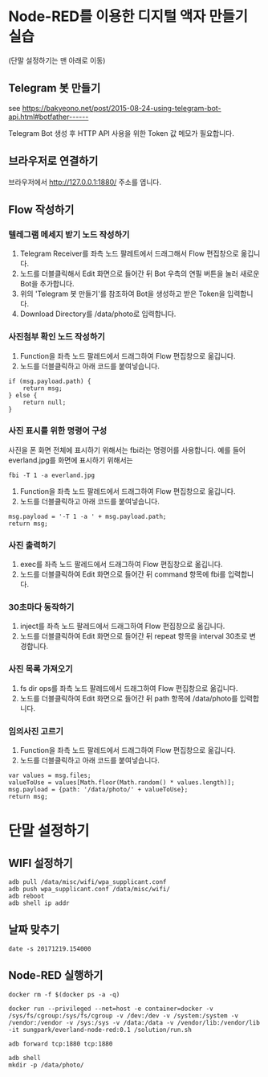 # Node-RED를 이용한 디지털 액자 만들기 실습

(단말 설정하기는 맨 아래로 이동)

## Telegram 봇 만들기

see https://bakyeono.net/post/2015-08-24-using-telegram-bot-api.html#botfather------

Telegram Bot 생성 후 HTTP API 사용을 위한 Token 값 메모가 필요합니다.

## 브라우저로 연결하기

브라우저에서 http://127.0.0.1:1880/ 주소를 엽니다.

## Flow 작성하기

### 텔레그램 메세지 받기 노드 작성하기

1. Telegram Receiver를 좌측 노드 팔레트에서 드래그해서 Flow 편집창으로 옮깁니다.
1. 노드를 더블클릭해서 Edit 화면으로 들어간 뒤 Bot 우측의 연필 버튼을 눌러 새로운 Bot을 추가합니다.
1. 위의 'Telegram 봇 만들기'를 참조하여 Bot을 생성하고 받은 Token을 입력합니다.
1. Download Directory를 /data/photo로 입력합니다.

### 사진첨부 확인 노드 작성하기

1. Function을 좌측 노드 팔레드에서 드래그하여 Flow 편집창으로 옮깁니다.
1. 노드를 더블클릭하고 아래 코드를 붙여넣습니다.

```
if (msg.payload.path) {
    return msg;
} else {
    return null;
}
```

### 사진 표시를 위한 명령어 구성
사진을 폰 화면 전체에 표시하기 위해서는 fbi라는 명령어를 사용합니다. 예를 들어 everland.jpg를 화면에 표시하기 위해서는

```
fbi -T 1 -a everland.jpg
```

1. Function을 좌측 노드 팔레드에서 드래그하여 Flow 편집창으로 옮깁니다.
1. 노드를 더블클릭하고 아래 코드를 붙여넣습니다.

```
msg.payload = '-T 1 -a ' + msg.payload.path;
return msg;
```

### 사진 출력하기

1. exec를 좌측 노드 팔레드에서 드래그하여 Flow 편집창으로 옮깁니다.
1. 노드를 더블클릭하여 Edit 화면으로 들어간 뒤 command 항목에 fbi를 입력합니다.

### 30초마다 동작하기

1. inject를 좌측 노드 팔레드에서 드래그하여 Flow 편집창으로 옮깁니다.
1. 노드를 더블클릭하여 Edit 화면으로 들어간 뒤 repeat 항목을 interval 30초로 변경합니다.

### 사진 목록 가져오기

1. fs dir ops를 좌측 노드 팔레드에서 드래그하여 Flow 편집창으로 옮깁니다.
1. 노드를 더블클릭하여 Edit 화면으로 들어간 뒤 path 항목에 /data/photo를 입력합니다.

### 임의사진 고르기

1. Function을 좌측 노드 팔레드에서 드래그하여 Flow 편집창으로 옮깁니다.
1. 노드를 더블클릭하고 아래 코드를 붙여넣습니다.

```
var values = msg.files;
valueToUse = values[Math.floor(Math.random() * values.length)];
msg.payload = {path: '/data/photo/' + valueToUse};
return msg;
```

# 단말 설정하기

## WIFI 설정하기

```
adb pull /data/misc/wifi/wpa_supplicant.conf
adb push wpa_supplicant.conf /data/misc/wifi/
adb reboot
adb shell ip addr
```

## 날짜 맞추기

```
date -s 20171219.154000
```

## Node-RED 실행하기

```
docker rm -f $(docker ps -a -q)

docker run --privileged --net=host -e container=docker -v /sys/fs/cgroup:/sys/fs/cgroup -v /dev:/dev -v /system:/system -v /vendor:/vendor -v /sys:/sys -v /data:/data -v /vendor/lib:/vendor/lib -it sungpark/everland-node-red:0.1 /solution/run.sh

adb forward tcp:1880 tcp:1880

adb shell
mkdir -p /data/photo/
```


